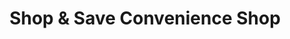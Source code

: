 ---
title: "Shop & Save Convenience Shop"
url: /lenoir/shop-und-save-convenience-shop/
shop: Lebensmittel
---